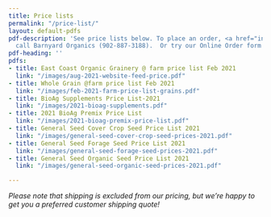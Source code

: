 ```yaml
---
title: Price lists
permalink: "/price-list/"
layout: default-pdfs
pdf-description: 'See price lists below. To place an order, <a href="info@barnyardorganics.com">email</a>   or
  call Barnyard Organics (902-887-3188).  Or try our Online Order form! '
pdf-heading: ''
pdfs:
- title: East Coast Organic Grainery @ farm price list Feb 2021
  link: "/images/aug-2021-website-feed-price.pdf"
- title: Whole Grain @farm price list Feb 2021
  link: "/images/feb-2021-farm-price-list-grains.pdf"
- title: BioAg Supplements Price List-2021
  link: "/images/2021-bioag-supplements.pdf"
- title: 2021 BioAg Premix Price List
  link: "/images/2021-bioag-premix-price-list.pdf"
- title: General Seed Cover Crop Seed Price List 2021
  link: "/images/general-seed-cover-crop-seed-prices-2021.pdf"
- title: General Seed Forage Seed Price List 2021
  link: "/images/general-seed-forage-seed-prices-2021.pdf"
- title: General Seed Organic Seed Price List 2021
  link: "/images/general-seed-organic-seed-prices-2021.pdf"

---
```

_Please note that shipping is excluded from our pricing, but we’re happy to get you a preferred customer shipping quote!_
